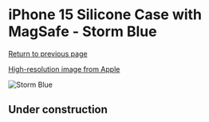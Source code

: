 # iPhone 15 Silicone Case with MagSafe - Storm Blue

[Return to previous page](/iphone_15)

[High-resolution image from Apple](https://store.storeimages.cdn-apple.com/8756/as-images.apple.com/is/MT1P3?wid=4500&hei=4500&fmt=png)

<div style="width: 500px"><img src="/everyphone/MT1P3.png" alt="Storm Blue"></div>

## Under construction
